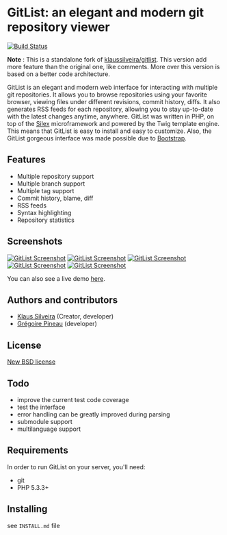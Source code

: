 GitList: an elegant and modern git repository viewer
====================================================

[![Build Status](https://secure.travis-ci.org/lyrixx/gitlist.png)](http://travis-ci.org/lyrixx/gitlist)

**Note** : This is a standalone fork of
[klaussilveira/gitlist](https://github.com/klaussilveira/gitlist).
This version add more feature than the original one, like comments.
More over this version is based on a better code architecture.

GitList is an elegant and modern web interface for interacting with multiple git repositories.
It allows you to browse repositories using your favorite browser, viewing files under different revisions, commit history, diffs. It also generates RSS feeds for each repository, allowing you to stay up-to-date with the latest changes anytime, anywhere. GitList was written in PHP, on top of the [Silex](http://silex.sensiolabs.org/) microframework and powered by the Twig template engine. This means that GitList is easy to install and easy to customize. Also, the GitList gorgeous interface was made possible due to [Bootstrap](http://twitter.github.com/bootstrap/).

Features
--------

* Multiple repository support
* Multiple branch support
* Multiple tag support
* Commit history, blame, diff
* RSS feeds
* Syntax highlighting
* Repository statistics

Screenshots
-----------

[![GitList Screenshot](http://dl.dropbox.com/u/62064441/th1.jpg)](http://cloud.github.com/downloads/klaussilveira/gitlist/1.jpg)
[![GitList Screenshot](http://dl.dropbox.com/u/62064441/th2.jpg)](http://cloud.github.com/downloads/klaussilveira/gitlist/2.jpg)
[![GitList Screenshot](http://dl.dropbox.com/u/62064441/th3.jpg)](http://cloud.github.com/downloads/klaussilveira/gitlist/3.jpg)
[![GitList Screenshot](http://dl.dropbox.com/u/62064441/th4.jpg)](http://cloud.github.com/downloads/klaussilveira/gitlist/4.jpg)
[![GitList Screenshot](http://dl.dropbox.com/u/62064441/th5.jpg)](http://cloud.github.com/downloads/klaussilveira/gitlist/5.jpg)

You can also see a live demo [here](http://git.gofedora.com).

Authors and contributors
------------------------

* [Klaus Silveira](http://www.klaussilveira.com) (Creator, developer)
* [Grégoire Pineau](http://www.gregoirepineau.fr) (developer)

License
-------

[New BSD license](http://www.opensource.org/licenses/bsd-license.php)

Todo
----

* improve the current test code coverage
* test the interface
* error handling can be greatly improved during parsing
* submodule support
* multilanguage support

Requirements
------------

In order to run GitList on your server, you'll need:

* git
* PHP 5.3.3+

Installing
----------

see `INSTALL.md` file
